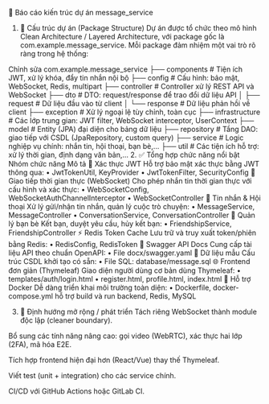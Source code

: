 🧾 Báo cáo kiến trúc dự án message_service
1. 🧱 Cấu trúc dự án (Package Structure)
   Dự án được tổ chức theo mô hình Clean Architecture / Layered Architecture, với package gốc là com.example.message_service. Mỗi package đảm nhiệm một vai trò rõ ràng trong hệ thống:



Chỉnh sửa
com.example.message_service
├── components          # Tiện ích JWT, xử lý khóa, đẩy tin nhắn nội bộ
├── config              # Cấu hình: bảo mật, WebSocket, Redis, multipart
├── controller          # Controller xử lý REST API và WebSocket
├── dto                 # DTO: request/response để trao đổi dữ liệu API
│   ├── request         # Dữ liệu đầu vào từ client
│   └── response        # Dữ liệu phản hồi về client
├── exception           # Xử lý ngoại lệ tùy chỉnh, toàn cục
├── infrastructure      # Các lớp trung gian: JWT filter, WebSocket interceptor, UserContext
├── model               # Entity (JPA) đại diện cho bảng dữ liệu
├── repository          # Tầng DAO: giao tiếp với CSDL (JpaRepository, custom query)
├── service             # Logic nghiệp vụ chính: nhắn tin, hội thoại, bạn bè,...
├── util                # Các tiện ích hỗ trợ: xử lý thời gian, định dạng văn bản,...
2. ✅ Tổng hợp chức năng nổi bật
   Nhóm chức năng	Mô tả
   🔐 Xác thực JWT	Hỗ trợ bảo mật xác thực bằng JWT thông qua:
   • JwtTokenUtil, KeyProvider
   • JwtTokenFilter, SecurityConfig
   💬 Giao tiếp thời gian thực (WebSocket)	Cho phép nhắn tin thời gian thực với cấu hình và xác thực:
   • WebSocketConfig, WebSocketAuthChannelInterceptor
   • WebSocketController
   📨 Tin nhắn & Hội thoại	Xử lý gửi/nhận tin nhắn, quản lý cuộc trò chuyện:
   • MessageService, MessageController
   • ConversationService, ConversationController
   👥 Quản lý bạn bè	Kết bạn, duyệt yêu cầu, hủy kết bạn:
   • FriendshipService, FriendshipController
   ⚡ Redis Token Cache	Lưu trữ và truy xuất token/phiên bằng Redis:
   • RedisConfig, RedisToken
   📄 Swagger API Docs	Cung cấp tài liệu API theo chuẩn OpenAPI:
   • File docx/swagger.yaml
   💾 Dữ liệu mẫu	Cấu trúc CSDL khởi tạo có sẵn:
   • File SQL: database/message.sql
   🌐 Frontend đơn giản (Thymeleaf)	Giao diện người dùng cơ bản dùng Thymeleaf:
   • templates/auth/login.html
   • register.html, profile.html, index.html
   🐳 Hỗ trợ Docker	Dễ dàng triển khai môi trường toàn diện:
   • Dockerfile, docker-compose.yml hỗ trợ build và run backend, Redis, MySQL

3. 📌 Định hướng mở rộng / phát triển
   Tách riêng WebSocket thành module độc lập (cleaner boundary).

Bổ sung các tính năng nâng cao: gọi video (WebRTC), xác thực hai lớp (2FA), mã hóa E2E.

Tích hợp frontend hiện đại hơn (React/Vue) thay thế Thymeleaf.

Viết test (unit + integration) cho các service chính.

CI/CD với GitHub Actions hoặc GitLab CI.